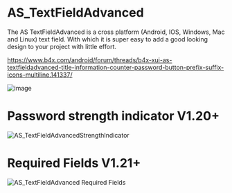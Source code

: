 # AS_TextFieldAdvanced
The AS TextFieldAdvanced is a cross platform (Android, IOS, Windows, Mac and Linux) text field. 
With which it is super easy to add a good looking design to your project with little effort.

https://www.b4x.com/android/forum/threads/b4x-xui-as-textfieldadvanced-title-information-counter-password-button-prefix-suffix-icons-multiline.141337/

![image](https://github.com/StolteX/AS_TextFieldAdvanced/assets/79589469/b49f3ddc-022d-4ac7-b745-8b9f10c3670c)

# Password strength indicator V1.20+

![AS_TextFieldAdvancedStrengthIndicator](https://github.com/StolteX/AS_TextFieldAdvanced/assets/79589469/bc7e28ce-c1ea-487d-918b-6a61b14bbf5e)

# Required Fields V1.21+

![AS_TextFieldAdvanced Required Fields](https://github.com/StolteX/AS_TextFieldAdvanced/assets/79589469/b8d42d93-61a3-4a41-a4de-fa5afb1c1312)
